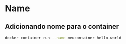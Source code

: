 # Name

## Adicionando nome para o container

```bash
docker container run --name meucontainer hello-world
```
